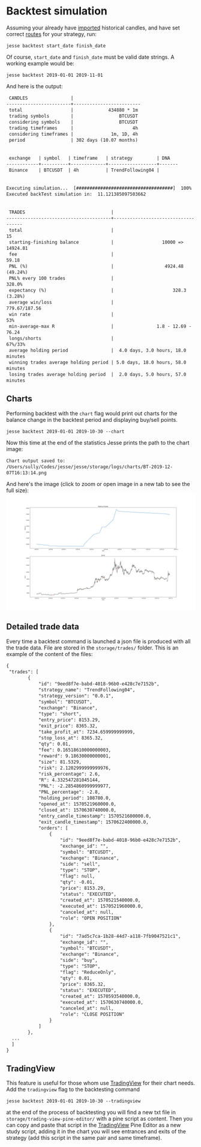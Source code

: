 # Backtest simulation

Assuming your already have [imported](./import.md) historical candles, and have set correct [routes](./routes.md) for your strategy, run:

```
jesse backtest start_date finish_date
```

Of course, `start_date` and `finish_date` must be valid date strings. A working example would be:

```
jesse backtest 2019-01-01 2019-11-01
```

And here is the output:

```
 CANDLES                |
------------------------+-------------------------
 total                  |             434880 * 1m
 trading symbols        |                 BTCUSDT
 considering symbols    |                 BTCUSDT
 trading timeframes     |                      4h
 considering timeframes |              1m, 1D, 4h
 period                 | 302 days (10.07 months)


 exchange   | symbol   | timeframe   | strategy         | DNA
------------+----------+-------------+------------------+-------
 Binance    | BTCUSDT  | 4h          | TrendFollowing04 |


Executing simulation...  [####################################]  100%
Executed backTest simulation in:  11.121385097503662


 TRADES                                |
---------------------------------------+------------------------------------
 total                                 |                                 15
 starting-finishing balance            |                  10000 => 14924.81
 fee                                   |                              59.18
 PNL (%)                               |                   4924.48 (49.24%)
 PNL% every 100 trades                 |                             328.0%
 expectancy (%)                        |                      328.3 (3.28%)
 average win/loss                      |                      779.67/187.56
 win rate                              |                                53%
 min-average-max R                     |                1.8 - 12.69 - 76.24
 longs/shorts                          |                            67%/33%
 average holding period                |  4.0 days, 3.0 hours, 18.0 minutes
 winning trades average holding period | 5.0 days, 18.0 hours, 58.0 minutes
 losing trades average holding period  |  2.0 days, 5.0 hours, 57.0 minutes
```

## Charts

Performing backtest with the `chart` flag would print out charts for the balance change in the backtest period and displaying buy/sell points.

```
jesse backtest 2019-01-01 2019-10-30 --chart
```

Now this time at the end of the statistics Jesse prints the path to the chart image:

```
Chart output saved to:
/Users/sully/Codes/jesse/jesse/storage/logs/charts/BT-2019-12-07T16:13:14.png
```

And here's the image (click to zoom or open image in a new tab to see the full size):
![symbols](../docs/imgs/backtest-chart.png)


## Detailed trade data
Every time a backtest command is launched a json file is produced with all the trade data. File are stored in the `storage/trades/` folder. This is an example of the content of the files:

```
{
 "trades": [
		{
			"id": "9eed8f7e-babd-4018-96b0-e428c7e7152b",
			"strategy_name": "TrendFollowing04",
			"strategy_version": "0.0.1",
			"symbol": "BTCUSDT",
			"exchange": "Binance",
			"type": "short",
			"entry_price": 8153.29,
			"exit_price": 8365.32,
			"take_profit_at": 7234.659999999999,
			"stop_loss_at": 8365.32,
			"qty": 0.01,
			"fee": 0.16518610000000003,
			"reward": 9.18630000000001,
			"size": 81.5329,
			"risk": 2.1202999999999976,
			"risk_percentage": 2.6,
			"R": 4.332547281045144,
			"PNL": -2.2854860999999977,
			"PNL_percentage": -2.8,
			"holding_period": 108780.0,
			"opened_at": 1570521960000.0,
			"closed_at": 1570630740000.0,
			"entry_candle_timestamp": 1570521600000.0,
			"exit_candle_timestamp": 1570622400000.0,
			"orders": [
				{
					"id": "9eed8f7e-babd-4018-96b0-e428c7e7152b",
					"exchange_id": "",
					"symbol": "BTCUSDT",
					"exchange": "Binance",
					"side": "sell",
					"type": "STOP",
					"flag": null,
					"qty": -0.01,
					"price": 8153.29,
					"status": "EXECUTED",
					"created_at": 1570521540000.0,
					"executed_at": 1570521960000.0,
					"canceled_at": null,
					"role": "OPEN POSITION"
				},
				{
					"id": "7ad5c7ca-1b28-44d7-a118-7fb9047521c1",
					"exchange_id": "",
					"symbol": "BTCUSDT",
					"exchange": "Binance",
					"side": "buy",
					"type": "STOP",
					"flag": "ReduceOnly",
					"qty": 0.01,
					"price": 8365.32,
					"status": "EXECUTED",
					"created_at": 1570593540000.0,
					"executed_at": 1570630740000.0,
					"canceled_at": null,
					"role": "CLOSE POSITION"
				}
			]
		},
  ...
  ]
}
```

## TradingView

This feature is useful for those whom use [TradingView](https://www.tradingview.com) for their chart needs.
Add the `tradingview` flag to the backtesting command

```
jesse backtest 2019-01-01 2019-10-30 --tradingview
```

at the end of the process of backtesting you will find a new txt file in `storage/trading-view-pine-editor/` with a pine script as content. Then you can copy and paste that script in the [TradingView](https://www.tradingview.com) Pine Editor as a new study script, adding it in the chart you will see entrances and exits of the strategy (add this script in the same pair and same timeframe).
